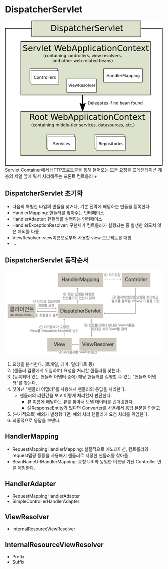 # DispatcherServlet
![DispatcherServlet](./img/DispatcherServlet2.png)
Servlet Container에서 HTTP프로토콜을 통해 들어오는 모든 요청을 프레젠테이션 계층의 제일 앞에 둬서 처리해주는 프론트 컨트롤러
+
## DispatcherServlet 초기화
+ 다음의 특별한 타입의 빈들을 찾거나, 기본 전략에 해당하는 빈들을 등록한다.
+ HandlerMapping: 핸들러를 찾아주는 인터페이스
+ HandlerAdapter: 핸들러를 실행하는 인터페이스
+ HandlerExceptionResolver: 구현체가 컨트롤러가 실행되는 중 발생한 의도치 않은 예외를 다룸
+ ViewResolver: view이름으로부터 사용할 view 오브젝트를 매핑
+ ...
        

## DispatcherServlet 동작순서
![DispatcherServlet동작](./img/DispatcherServlet1.png)
1. 요청을 분석한다. (로케일, 테마, 멀티파트 등)
2. (핸들러 맵핑에게 위임하여) 요청을 처리할 핸들러를 찾는다.
3. (등록되어 있는 핸들러 어댑터 중에) 해당 핸들러를 실행할 수 있는 "핸들러 어댑터"를 찾는다.
4. 찾아낸 "핸들러 어댑터"를 사용해서 핸들러의 응답을 처리한다.
    + 핸들러의 리턴값을 보고 어떻게 처리할지 판단한다.
        + 뷰 이름에 해당하는 뷰를 찾아서 모델 데이터를 랜더링한다.
        + @ResponseEntity가 있다면 Converter를 사용해서 응답 본문을 만들고
5. (부가적으로) 예외가 발생했다면, 예외 처리 핸들러에 요청 처리를 위임한다.
6. 최종적으로 응답을 보낸다.

## HandlerMapping
+ RequestMappingHandlerMapping: 실질적으로 애노테이션, 컨트롤러와 request맵핑 등등을 사용해서 핸들러로 지정한 핸들러를 찾아줌
+ BeanNameUrlHandlerMapping: 요청 URI와 동일한 이름을 가진 Controller 빈을 매핑한다.

## HandlerAdapter
+ RequestMappingHandlerAdapter
+ SimpleControllerHandlerAdapter: 

## ViewResolver
+ InternalResourceViewResolver

## InternalResourceViewResolver
+ Prefix
+ Suffix
